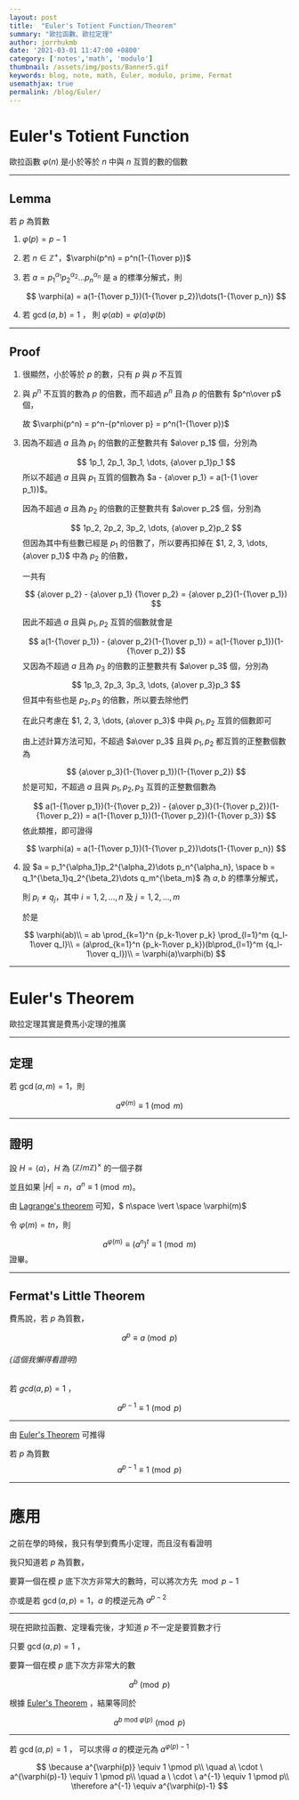 ```yaml
---
layout: post
title:  "Euler's Totient Function/Theorem"
summary: "歐拉函數、歐拉定理"
author: jorrhukmb
date: '2021-03-01 11:47:00 +0800'
category: ['notes','math', 'modulo']
thumbnail: /assets/img/posts/Banner5.gif
keywords: blog, note, math, Euler, modulo, prime, Fermat
usemathjax: true
permalink: /blog/Euler/
---
```


# Euler's Totient Function

歐拉函數 $\varphi(n)$ 是小於等於 $n$ 中與 $n$ 互質的數的個數

---

## Lemma

若 $p$ 為質數
1. $\varphi(p) = p-1$
2. 若 $n\in\mathbb{Z^+}$，$\varphi(p^n) = p^n(1-{1\over p})$

3. 若 $a = p_1^{\alpha_1}p_2^{\alpha_2}\dots p_n^{\alpha_n}$ 是 a 的標準分解式，則
  
  
   $$
\varphi(a) = a(1-{1\over p_1})(1-{1\over p_2})\dots(1-{1\over p_n})
   $$
   
4. 若 $\gcd(a,b)=1$ ， 則 $\varphi(ab)=\varphi(a)\varphi(b)$

---

## Proof

1. 很顯然，小於等於 $p$ 的數，只有 $p$ 與 $p$ 不互質

2. 與 $p^n$ 不互質的數為 $p$ 的倍數，而不超過 $p^n$ 且為 $p$ 的倍數有 $p^n\over p$ 個，

   故 $\varphi(p^n) = p^n-{p^n\over p} = p^n(1-{1\over p})$

3. 因為不超過 $a$ 且為 $p_1$ 的倍數的正整數共有 $a\over p_1$ 個，分別為
  
  
   $$
   1p_1, 2p_1, 3p_1, \dots, {a\over p_1}p_1
	$$
   所以不超過 $a$ 且與 $p_1$ 互質的個數為 $a - {a\over p_1} = a(1-{1 \over p_1})$。
   
   因為不超過 $a$ 且為 $p_2$ 的倍數的正整數共有 $a\over p_2$ 個，分別為
   
   
	$$
   1p_2, 2p_2, 3p_2, \dots, {a\over p_2}p_2
   $$
   但因為其中有些數已經是 $p_1$ 的倍數了，所以要再扣掉在 $1, 2, 3, \dots, {a\over p_1}$ 中為 $p_2$ 的倍數，
   
   一共有

   
   $$
   {a\over p_2} - {a\over p_1} {1\over p_2} =  {a\over p_2}(1-{1\over p_1})
   $$
   
   因此不超過 $a$ 且與 $p_1, p_2$ 互質的個數就會是
   
   
   $$
a(1-{1\over p_1}) - {a\over p_2}(1-{1\over p_1}) = a(1-{1\over p_1})(1-{1\over p_2})
   $$
又因為不超過 $a$ 且為 $p_3$ 的倍數的正整數共有 $a\over p_3$ 個，分別為
   
   
   $$
   1p_3, 2p_3, 3p_3, \dots, {a\over p_3}p_3
   $$
   但其中有些也是 $p_2, p_3$ 的倍數，所以要去除他們
   
   在此只考慮在 $1, 2, 3, \dots, {a\over p_3}$ 中與 $p_1, p_2$ 互質的個數即可
   
   由上述計算方法可知，不超過 $a\over p_3$ 且與 $p_1, p_2$ 都互質的正整數個數為
   
   
	$$
   {a\over p_3}(1-{1\over p_1})(1-{1\over p_2})
   $$
   於是可知，不超過 $a$ 且與 $p_1, p_2, p_3$ 互質的正整數個數為
   
   
   $$
   a(1-{1\over p_1})(1-{1\over p_2}) - {a\over p_3}(1-{1\over p_2})(1-{1\over p_2}) = a(1-{1\over p_1})(1-{1\over p_2})(1-{1\over p_3})
   $$
   依此類推，即可證得
   
   
   $$
   \varphi(a) = a(1-{1\over p_1})(1-{1\over p_2})\dots(1-{1\over p_n})
   $$
   
4. 設 $a = p_1^{\alpha_1}p_2^{\alpha_2}\dots p_n^{\alpha_n}, \space b = q_1^{\beta_1}q_2^{\beta_2}\dots q_m^{\beta_m}$ 為 $a, b$ 的標準分解式，

   則 $p_i \neq q_j$，其中 $i = 1,2,\dots,n$ 及 $j = 1,2,\dots,m$

   於是

   
   $$
   \varphi(ab)\\
   = ab \prod_{k=1}^n {p_k-1\over p_k} \prod_{l=1}^m {q_l-1\over q_l}\\
   = (a\prod_{k=1}^n {p_k-1\over p_k})(b\prod_{l=1}^m {q_l-1\over q_l})\\
   = \varphi(a)\varphi(b)
   $$


---

# Euler's Theorem

歐拉定理其實是費馬小定理的推廣

---

## 定理

若 $\gcd(a,m)=1$，則


$$
a^{\varphi(m)}\equiv 1 \pmod m
$$

---

## 證明

設 $H = \langle a \rangle$，$H$ 為 $(\mathbb{Z}/m\mathbb{Z})^{\times}$ 的一個子群

並且如果 $\lvert H \rvert = n$，$a^n \equiv 1 \pmod m$。

由 [Lagrange's theorem](https://en.wikipedia.org/wiki/Lagrange's_theorem_(group_theory)) 可知，$ n\space \vert \space \varphi(m)$ 

令 $\varphi(m) = tn$，則


$$
a^{\varphi(m)} \equiv (a^n)^t \equiv 1 \pmod m
$$
證畢。

---

## Fermat's Little Theorem

費馬說，若 $p$ 為質數，


$$
a^{p}\equiv a \pmod p
$$

###### (這個我懶得看證明)

若 $gcd(a,p)=1$ ，


$$
a^{p-1}\equiv 1 \pmod p
$$


---

由 [Euler's Theorem](#euler's-theorem) 可推得

若 $p$ 為質數
$$
a^{p-1} \equiv 1 \pmod p
$$

---

# 應用

之前在學的時候，我只有學到費馬小定理，而且沒有看證明

我只知道若 $p$ 為質數，

要算一個在模 $p$ 底下次方非常大的數時，可以將次方先$\mod p-1$ 

亦或是若 $\gcd(a,p)=1$，$a$ 的模逆元為 $a^{p-2}$

---

現在把歐拉函數、定理看完後，才知道 $p$ 不一定是要質數才行

只要 $\gcd(a,p) = 1$ ，

要算一個在模 $p$ 底下次方非常大的數


$$
a^{b}\pmod p
$$


根據 [Euler's Theorem](#euler's-theorem) ，結果等同於


$$
a^{b\text{ mod }{\varphi(p)}} \pmod p
$$

---

若 $\gcd(a,p)=1$ ， 可以求得 $a$ 的模逆元為 $a^{\varphi(p)-1}$


$$
\because a^{\varphi(p)} \equiv 1 \pmod p\\
\quad a\ \cdot \ a^{\varphi(p)-1} \equiv 1 \pmod p\\
\quad a \ \cdot \ a^{-1} \equiv 1 \pmod p\\
\therefore a^{-1} \equiv a^{\varphi(p)-1}
$$
